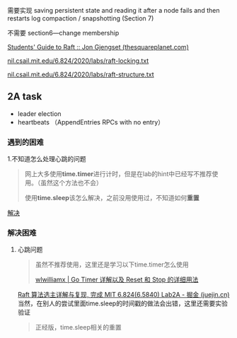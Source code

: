 需要实现
saving persistent state and reading it after a node fails and then restarts
log compaction / snapshotting (Section 7)

不需要
section6—change membership

[Students' Guide to Raft :: Jon Gjengset (thesquareplanet.com)](https://thesquareplanet.com/blog/students-guide-to-raft/)

[nil.csail.mit.edu/6.824/2020/labs/raft-locking.txt](http://nil.csail.mit.edu/6.824/2020/labs/raft-locking.txt)

[nil.csail.mit.edu/6.824/2020/labs/raft-structure.txt](http://nil.csail.mit.edu/6.824/2020/labs/raft-structure.txt)



## 2A task

- leader election
- heartbeats （AppendEntries RPCs with no entry）



### 遇到的困难

1.不知道怎么处理心跳的问题

> 网上大多使用**time.timer**进行计时，但是在lab的hint中已经写不推荐使用。（虽然这个方法也不会）
>
> 使用**time.sleep**该怎么解决，之前没用使用过，不知道如何**重置**

<a href="#心跳问题">解决</a>

### 解决困难

1. 心跳问题<a id="心跳问题"></a>

   > 虽然不推荐使用，这里还是学习以下time.timer怎么使用
   >
   > [wlwilliamx | Go Timer 详解以及 Reset 和 Stop 的详细用法](https://wlwilliamx.github.io/posts/go-timer-详解以及-reset-和-stop-的详细用法#reset-重置-timer)

   [Raft 算法选主详解与复现, 完成 MIT 6.824(6.5840) Lab2A - 掘金 (juejin.cn)](https://juejin.cn/post/7286133122211037244#heading-21)当然，在别人的尝试里面time.sleep的时间戳的做法会出错，这里还需要实验验证

   > 正经版，time.sleep相关的重置
   >
   > 

